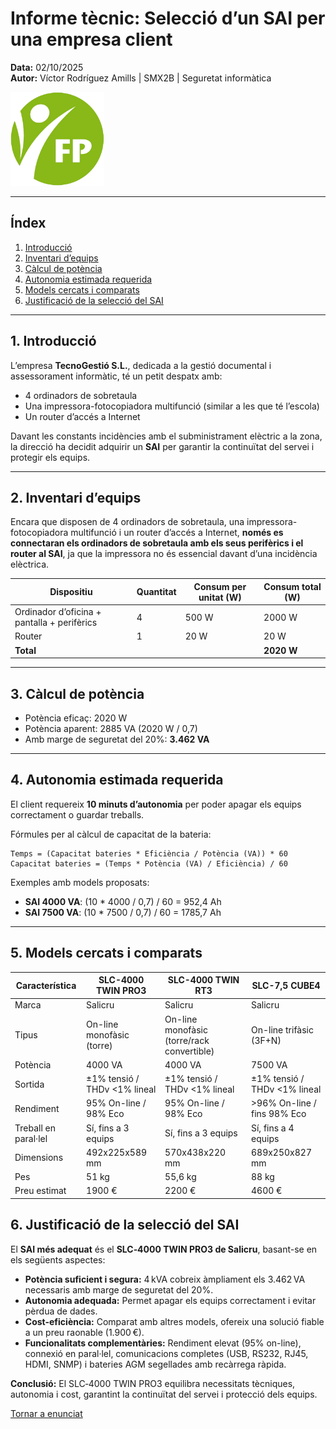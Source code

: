 # Informe tècnic: Selecció d’un SAI per una empresa client
**Data:** 02/10/2025  
**Autor:** Víctor Rodríguez Amills | SMX2B | Seguretat informàtica  

<img src="img/logo_fp.png" alt="Logo de FP de Escola Pia Santa Anna" width="150">

---

## Índex
1. [Introducció](#1-introducció)  
2. [Inventari d’equips](#2-inventari-dequips)  
3. [Càlcul de potència](#3-càlcul-de-potència)  
4. [Autonomia estimada requerida](#4-autonomia-estimada-requerida)  
5. [Models cercats i comparats](#5-models-cercats-i-comparats)  
6. [Justificació de la selecció del SAI](#6-justificació-de-la-selecció-del-sai)  

---

## 1. Introducció
L’empresa **TecnoGestió S.L.**, dedicada a la gestió documental i assessorament informàtic, té un petit despatx amb:  

- 4 ordinadors de sobretaula  
- Una impressora-fotocopiadora multifunció (similar a les que té l’escola)  
- Un router d’accés a Internet  

Davant les constants incidències amb el subministrament elèctric a la zona, la direcció ha decidit adquirir un **SAI** per garantir la continuïtat del servei i protegir els equips.

---

## 2. Inventari d’equips
Encara que disposen de 4 ordinadors de sobretaula, una impressora-fotocopiadora multifunció i un router d’accés a Internet, **només es connectaran els ordinadors de sobretaula amb els seus perifèrics i el router al SAI**, ja que la impressora no és essencial davant d’una incidència elèctrica.

| Dispositiu                         | Quantitat | Consum per unitat (W) | Consum total (W) |
|------------------------------------|-----------|----------------------|-----------------|
| Ordinador d’oficina + pantalla + perifèrics | 4         | 500 W                | 2000 W          |
| Router                              | 1         | 20 W                 | 20 W            |
| **Total**                           |           |                      | **2020 W**      |

---

## 3. Càlcul de potència
- Potència eficaç: 2020 W  
- Potència aparent: 2885 VA (2020 W / 0,7)  
- Amb marge de seguretat del 20%: **3.462 VA**  

---

## 4. Autonomia estimada requerida
El client requereix **10 minuts d’autonomia** per poder apagar els equips correctament o guardar treballs.  

Fórmules per al càlcul de capacitat de la bateria:  

```
Temps = (Capacitat bateries * Eficiència / Potència (VA)) * 60
Capacitat bateries = (Temps * Potència (VA) / Eficiència) / 60
```

Exemples amb models proposats:  

- **SAI 4000 VA**: (10 * 4000 / 0,7) / 60 = 952,4 Ah  
- **SAI 7500 VA**: (10 * 7500 / 0,7) / 60 = 1785,7 Ah  

---

## 5. Models cercats i comparats

| Característica     | SLC-4000 TWIN PRO3                  | SLC-4000 TWIN RT3                     | SLC-7,5 CUBE4                     |
|-------------------|------------------------------------|--------------------------------------|----------------------------------|
| Marca             | Salicru                            | Salicru                               | Salicru                           |
| Tipus             | On-line monofàsic (torre)          | On-line monofàsic (torre/rack convertible) | On-line trifàsic (3F+N)          |
| Potència          | 4000 VA                            | 4000 VA                               | 7500 VA                           |
| Sortida           | ±1% tensió / THDv <1% lineal       | ±1% tensió / THDv <1% lineal         | ±1% tensió / THDv <1% lineal     |
| Rendiment         | 95% On-line / 98% Eco              | 95% On-line / 98% Eco                 | >96% On-line / fins 98% Eco      |
| Treball en paral·lel | Sí, fins a 3 equips               | Sí, fins a 3 equips                    | Sí, fins a 4 equips               |
| Dimensions        | 492x225x589 mm                     | 570x438x220 mm                        | 689x250x827 mm                    |
| Pes               | 51 kg                               | 55,6 kg                               | 88 kg                             |
| Preu estimat      | 1900 €                              | 2200 €                                 | 4600 €                            |

## 6. Justificació de la selecció del SAI
El **SAI més adequat** és el **SLC‑4000 TWIN PRO3 de Salicru**, basant-se en els següents aspectes:  

- **Potència suficient i segura:** 4 kVA cobreix àmpliament els 3.462 VA necessaris amb marge de seguretat del 20%.  
- **Autonomia adequada:** Permet apagar els equips correctament i evitar pèrdua de dades.  
- **Cost-eficiència:** Comparat amb altres models, ofereix una solució fiable a un preu raonable (1.900 €).  
- **Funcionalitats complementàries:** Rendiment elevat (95% on-line), connexió en paral·lel, comunicacions completes (USB, RS232, RJ45, HDMI, SNMP) i bateries AGM segellades amb recàrrega ràpida.  

**Conclusió:** El SLC‑4000 TWIN PRO3 equilibra necessitats tècniques, autonomia i cost, garantint la continuïtat del servei i protecció dels equips.

[Tornar a enunciat](README.md)
